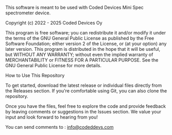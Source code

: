 This software is meant to be used with Coded Devices Mini Spec spectrometer device.

Copyright (c) 2022 - 2025 Coded Devices Oy

This program is free software; you can redistribute it and/or modify it under the terms of the GNU General Public License as published by the Free Software Foundation; either version 2 of the License, or (at your option) any later version.
This program is distributed in the hope that it will be useful, but WITHOUT ANY WARRANTY; without even the implied warranty of MERCHANTABILITY or FITNESS FOR A PARTICULAR PURPOSE. See the GNU General Public License for more details.

How to Use This Repository

To get started, download the latest release or individual files directly from the Releases section. If you're comfortable using Git, you can also clone the repository.

Once you have the files, feel free to explore the code and provide feedback by leaving comments or suggestions in the Issues section. We value your input and look forward to hearing from you!

You can send comments to : info@codeddevs.com
